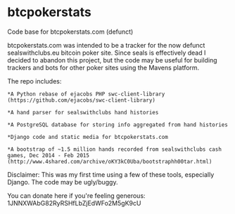 # btcpokerstats
Code base for btcpokerstats.com (defunct)




btcpokerstats.com was intended to be a tracker for the now defunct sealswithclubs.eu bitcoin poker site. Since seals is effectively dead I decided to abandon this project, but the code may be useful for building trackers and bots for other poker sites using the Mavens platform.

The repo includes:

	*A Python rebase of ejacobs PHP swc-client-library (https://github.com/ejacobs/swc-client-library)
	
	*A hand parser for sealswithclubs hand histories
	
	*A PostgreSQL database for storing info aggregated from hand histories
	
	*Django code and static media for btcpokerstats.com 
	
	*A bootstrap of ~1.5 million hands recorded from sealswithclubs cash games, Dec 2014 - Feb 2015
	(http://www.4shared.com/archive/oKY3kC0Uba/bootstraphh00tar.html)
	
	
	
	
	
Disclaimer: This was my first time using a few of these tools, especially Django. The code may be ugly/buggy.


You can donate here if you're feeling generous: 1JNNXWAbG82RyRSHfLbZjEdWFo2M5gK9cU
